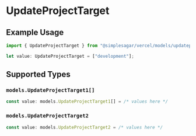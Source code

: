 # UpdateProjectTarget

## Example Usage

```typescript
import { UpdateProjectTarget } from "@simplesagar/vercel/models/updateprojectop.js";

let value: UpdateProjectTarget = ["development"];
```

## Supported Types

### `models.UpdateProjectTarget1[]`

```typescript
const value: models.UpdateProjectTarget1[] = /* values here */
```

### `models.UpdateProjectTarget2`

```typescript
const value: models.UpdateProjectTarget2 = /* values here */
```

